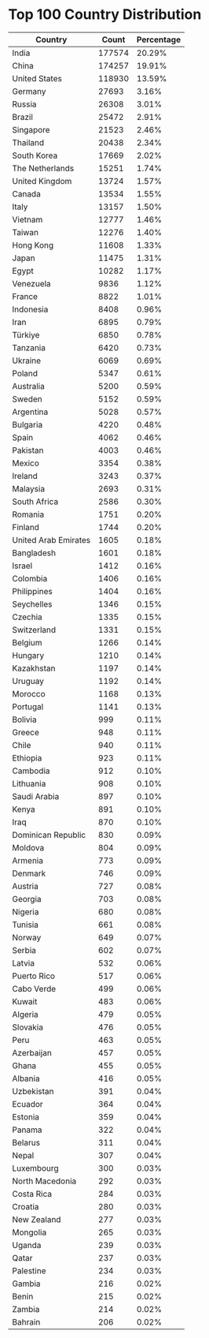 # Top 100 Country Distribution
| Country | Count | Percentage |
|----|----|----|
| India | 177574 | 20.29% |
| China | 174257 | 19.91% |
| United States | 118930 | 13.59% |
| Germany | 27693 | 3.16% |
| Russia | 26308 | 3.01% |
| Brazil | 25472 | 2.91% |
| Singapore | 21523 | 2.46% |
| Thailand | 20438 | 2.34% |
| South Korea | 17669 | 2.02% |
| The Netherlands | 15251 | 1.74% |
| United Kingdom | 13724 | 1.57% |
| Canada | 13534 | 1.55% |
| Italy | 13157 | 1.50% |
| Vietnam | 12777 | 1.46% |
| Taiwan | 12276 | 1.40% |
| Hong Kong | 11608 | 1.33% |
| Japan | 11475 | 1.31% |
| Egypt | 10282 | 1.17% |
| Venezuela | 9836 | 1.12% |
| France | 8822 | 1.01% |
| Indonesia | 8408 | 0.96% |
| Iran | 6895 | 0.79% |
| Türkiye | 6850 | 0.78% |
| Tanzania | 6420 | 0.73% |
| Ukraine | 6069 | 0.69% |
| Poland | 5347 | 0.61% |
| Australia | 5200 | 0.59% |
| Sweden | 5152 | 0.59% |
| Argentina | 5028 | 0.57% |
| Bulgaria | 4220 | 0.48% |
| Spain | 4062 | 0.46% |
| Pakistan | 4003 | 0.46% |
| Mexico | 3354 | 0.38% |
| Ireland | 3243 | 0.37% |
| Malaysia | 2693 | 0.31% |
| South Africa | 2586 | 0.30% |
| Romania | 1751 | 0.20% |
| Finland | 1744 | 0.20% |
| United Arab Emirates | 1605 | 0.18% |
| Bangladesh | 1601 | 0.18% |
| Israel | 1412 | 0.16% |
| Colombia | 1406 | 0.16% |
| Philippines | 1404 | 0.16% |
| Seychelles | 1346 | 0.15% |
| Czechia | 1335 | 0.15% |
| Switzerland | 1331 | 0.15% |
| Belgium | 1266 | 0.14% |
| Hungary | 1210 | 0.14% |
| Kazakhstan | 1197 | 0.14% |
| Uruguay | 1192 | 0.14% |
| Morocco | 1168 | 0.13% |
| Portugal | 1141 | 0.13% |
| Bolivia | 999 | 0.11% |
| Greece | 948 | 0.11% |
| Chile | 940 | 0.11% |
| Ethiopia | 923 | 0.11% |
| Cambodia | 912 | 0.10% |
| Lithuania | 908 | 0.10% |
| Saudi Arabia | 897 | 0.10% |
| Kenya | 891 | 0.10% |
| Iraq | 870 | 0.10% |
| Dominican Republic | 830 | 0.09% |
| Moldova | 804 | 0.09% |
| Armenia | 773 | 0.09% |
| Denmark | 746 | 0.09% |
| Austria | 727 | 0.08% |
| Georgia | 703 | 0.08% |
| Nigeria | 680 | 0.08% |
| Tunisia | 661 | 0.08% |
| Norway | 649 | 0.07% |
| Serbia | 602 | 0.07% |
| Latvia | 532 | 0.06% |
| Puerto Rico | 517 | 0.06% |
| Cabo Verde | 499 | 0.06% |
| Kuwait | 483 | 0.06% |
| Algeria | 479 | 0.05% |
| Slovakia | 476 | 0.05% |
| Peru | 463 | 0.05% |
| Azerbaijan | 457 | 0.05% |
| Ghana | 455 | 0.05% |
| Albania | 416 | 0.05% |
| Uzbekistan | 391 | 0.04% |
| Ecuador | 364 | 0.04% |
| Estonia | 359 | 0.04% |
| Panama | 322 | 0.04% |
| Belarus | 311 | 0.04% |
| Nepal | 307 | 0.04% |
| Luxembourg | 300 | 0.03% |
| North Macedonia | 292 | 0.03% |
| Costa Rica | 284 | 0.03% |
| Croatia | 280 | 0.03% |
| New Zealand | 277 | 0.03% |
| Mongolia | 265 | 0.03% |
| Uganda | 239 | 0.03% |
| Qatar | 237 | 0.03% |
| Palestine | 234 | 0.03% |
| Gambia | 216 | 0.02% |
| Benin | 215 | 0.02% |
| Zambia | 214 | 0.02% |
| Bahrain | 206 | 0.02% |
